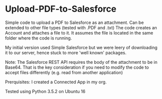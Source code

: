 # Upload-PDF-to-Salesforce
Simple code to upload a PDF to Salesforce as an attachment. Can be extended to other file types (tested with .PDF and .txt)
The code creates an Account and attaches a file to it. It  assumes the file is located in the same folder where the code is running.

My initial version used Simple Salesforce but we were leery of downloading it to our server, hence stuck to more 'well known' packages.

Note: The Salesforce REST API requires the body of the attachment to be in Base64. That is the key consideration if you need to modify the code to accept files differently (e.g. read from another application)

Prerquisites:
I created a Connected App in my org.

Tested using Python 3.5.2 on Ubuntu 16
